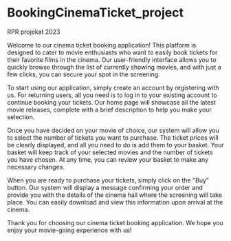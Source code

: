# BookingCinemaTicket_project
RPR projekat 2023

Welcome to our cinema ticket booking application! This platform is designed to cater to movie enthusiasts who want to easily book tickets for their favorite films in the cinema. Our user-friendly interface allows you to quickly browse through the list of currently showing movies, and with just a few clicks, you can secure your spot in the screening.

To start using our application, simply create an account by registering with us. For returning users, all you need is to log in to your existing account to continue booking your tickets. Our home page will showcase all the latest movie releases, complete with a brief description to help you make your selection.

Once you have decided on your movie of choice, our system will allow you to select the number of tickets you want to purchase. The ticket prices will be clearly displayed, and all you need to do is add them to your basket. Your basket will keep track of your selected movies and the number of tickets you have chosen. At any time, you can review your basket to make any necessary changes.

When you are ready to purchase your tickets, simply click on the "Buy" button. Our system will display a message confirming your order and provide you with the details of the cinema hall where the screening will take place. You can easily download and view this information upon arrival at the cinema.

Thank you for choosing our cinema ticket booking application. We hope you enjoy your movie-going experience with us!

